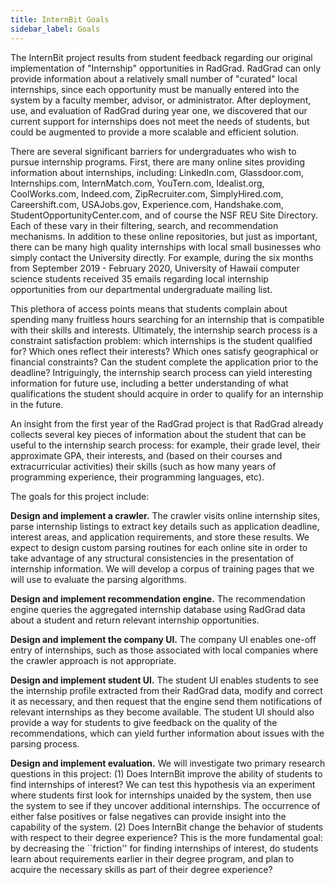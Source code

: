 ```yaml
---
title: InternBit Goals
sidebar_label: Goals
---
```


The InternBit project results from student feedback regarding our original implementation of "Internship" opportunities in RadGrad.  RadGrad can only provide information about a relatively small number of "curated" local internships, since each opportunity must be manually entered into the system by a faculty member, advisor, or administrator. After deployment, use, and evaluation of RadGrad during year one, we discovered that our current support for internships does not meet the needs of students, but could be augmented to provide a more scalable and efficient solution.

There are several significant barriers for undergraduates who wish to pursue internship programs.  First, there are many online sites providing information about internships, including: LinkedIn.com, Glassdoor.com, Internships.com, InternMatch.com, YouTern.com, Idealist.org, CoolWorks.com, Indeed.com, ZipRecruiter.com, SimplyHired.com, Careershift.com, USAJobs.gov, Experience.com, Handshake.com, StudentOpportunityCenter.com, and of course the NSF REU Site Directory.  Each of these vary in their filtering, search, and recommendation mechanisms. In addition to these online repositories, but just as important, there can be many high quality internships with local small businesses who simply contact the University directly.  For example, during the six months from September 2019 - February 2020, University of Hawaii computer science students received 35 emails regarding local internship opportunities from our departmental undergraduate mailing list.

This plethora of access points means that students complain about spending many fruitless hours searching for an internship that is compatible with their skills and interests. Ultimately, the internship search process is a constraint satisfaction problem: which internships is the student qualified for? Which ones reflect their interests? Which ones satisfy geographical or financial constraints?  Can the student complete the application prior to the deadline? Intriguingly, the internship search process can yield interesting information for future use, including a better understanding of what qualifications the student should acquire in order to qualify for an internship in the future.

An insight from the first year of the RadGrad project is that RadGrad already collects several key pieces of information about the student that can be useful to the internship search process: for example, their grade level, their approximate GPA, their interests, and (based on their courses and extracurricular activities) their skills (such as how many years of programming experience, their programming languages, etc).

The goals for this project include:

**Design and implement a crawler.** The crawler visits online internship sites, parse internship listings to extract key details such as application deadline, interest areas, and application requirements, and store these results. We expect to design custom parsing routines for each online site in order to take advantage of any structural consistencies in the presentation of internship information. We will develop a corpus of training pages that we will use to evaluate the parsing algorithms.

**Design and implement recommendation engine.** The recommendation engine queries the aggregated internship database using RadGrad data about a student and return relevant internship opportunities.

**Design and implement the company UI.** The company UI enables one-off entry of internships, such as those associated with local companies where the crawler approach is not appropriate.

**Design and implement student UI.** The student UI enables students to see the internship profile extracted from their RadGrad data, modify and correct it as necessary, and then request that the engine send them notifications of relevant internships as they become available. The student UI should also provide a way for students to give feedback on the quality of the recommendations, which can yield further information about issues with the parsing process.

**Design and implement evaluation.** We will investigate two primary research questions in this project: (1) Does InternBit improve the ability of students to find internships of interest?  We can test this hypothesis via an experiment where students first look for internships unaided by the system, then use the system to see if they uncover additional internships. The occurrence of either false positives or false negatives can provide insight into the capability of the system.  (2) Does InternBit change the behavior of students with respect to their degree experience? This is the more fundamental goal: by decreasing the ``friction'' for finding internships of interest, do students learn about requirements earlier in their degree program, and plan to acquire the necessary skills as part of their degree experience?



